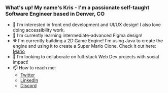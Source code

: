 ### What's up! My name's Kris - I'm a passionate self-taught Software Engineer based in Denver, CO

- 👀 I’m interested in front end development and UI/UX design! I also love doing accessibility work.
- 🌱 I’m currently learning intermediate-advanced Figma design! 
- ⚒️ I'm currently building a 2D Game Engine! I'm using Java to create the engine and using it to create a Super Mario Clone. Check it out here: [Mario](https://github.com/krismally/mario)
- 💞️ I’m looking to collaborate on full-stack Web Dev projects with social impact! 
- 📫 How to reach me:
   - [Twitter](https://twitter.com/krismally)
   - [LinkedIn](https://www.linkedin.com/in/kris-mally/)
   - [Discord](https://discordapp.com/users/kristof#1458)

   

<!---
krismally/krismally is a ✨ special ✨ repository because its `README.md` (this file) appears on your GitHub profile.
You can click the Preview link to take a look at your changes.
--->
